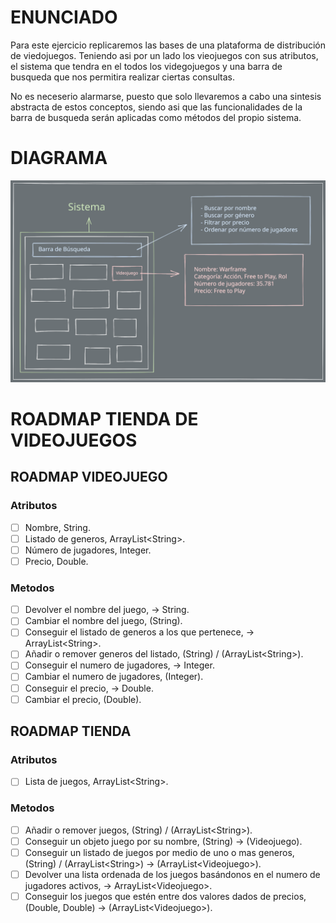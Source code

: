 # ENUNCIADO

Para este ejercicio replicaremos las bases de una plataforma de distribución de viedojuegos. Teniendo asi por un lado los vieojuegos con sus atributos, el sistema que tendra en el todos los videgojuegos y una barra de busqueda que nos permitira realizar ciertas consultas.

No es neceserio alarmarse, puesto que solo llevaremos a cabo una sintesis abstracta de estos conceptos, siendo asi que las funcionalidades de la barra de busqueda serán aplicadas como métodos del propio sistema.

# DIAGRAMA

![Diagrama](https://github.com/CADORE33/Taller-Java-Orientado-a-Objetos/blob/main/Diagrama.svg)

# ROADMAP TIENDA DE VIDEOJUEGOS

## ROADMAP VIDEOJUEGO

### Atributos

- [ ]  Nombre, String.
- [ ]  Listado de generos, ArrayList\<String\>.
- [ ]  Número de jugadores, Integer.
- [ ]  Precio, Double.

### Metodos

- [ ]  Devolver el nombre del juego, → String.
- [ ]  Cambiar el nombre del juego,  (String).
- [ ]  Conseguir el listado de generos a los que pertenece, → ArrayList\<String\>.
- [ ]  Añadir o remover generos del listado, (String) / (ArrayList\<String\>).
- [ ]  Conseguir el numero de jugadores, → Integer.
- [ ]  Cambiar el numero de jugadores, (Integer).
- [ ]  Conseguir el precio, → Double.
- [ ]  Cambiar el precio, (Double).

## ROADMAP TIENDA

### Atributos

- [ ]  Lista de juegos, ArrayList\<String\>.

### Metodos

- [ ]  Añadir o remover juegos, (String) / (ArrayList\<String\>).
- [ ]  Conseguir un objeto juego por su nombre, (String) → (Videojuego).
- [ ]  Conseguir un listado de juegos por medio de uno o mas generos, (String) / (ArrayList\<String\>) → (ArrayList\<Videojuego\>).
- [ ]  Devolver una lista ordenada de los juegos basándonos en el numero
de jugadores activos, → ArrayList\<Videojuego\>.
- [ ]  Conseguir los juegos que estén entre dos valores dados de precios, (Double, Double) → (ArrayList\<Videojuego\>).

